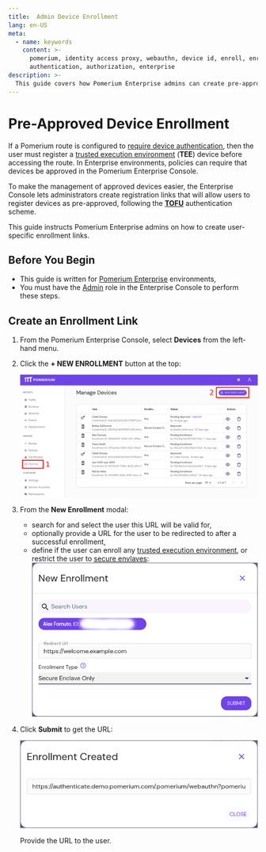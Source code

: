 ```yaml
---
title:  Admin Device Enrollment
lang: en-US
meta:
  - name: keywords
    content: >-
      pomerium, identity access proxy, webauthn, device id, enroll, enrollment,
      authentication, authorization, enterprise
description: >-
  This guide covers how Pomerium Enterprise admins can create pre-approved device registration links.
---
```


# Pre-Approved Device Enrollment

If a Pomerium route is configured to [require device authentication](/topics/ppl.md#device-matcher), then the user must register a [trusted execution environment](/topics/device-identity.md#authenticated-device-types) (**TEE**) device before accessing the route. In Enterprise environments, policies can require that devices be approved in the Pomerium Enterprise Console.

To make the management of approved devices easier, the Enterprise Console lets administrators create registration links that will allow users to register devices as pre-approved, following the [**TOFU**](https://en.wikipedia.org/wiki/Trust_on_first_use) authentication scheme.

This guide instructs Pomerium Enterprise admins on how to create user-specific enrollment links.

## Before You Begin

- This guide is written for [Pomerium Enterprise](/enterprise/about.md) environments,
- You must have the [Admin](/enterprise/concepts.md#admin) role in the Enterprise Console to perform these steps.

## Create an Enrollment Link

1. From the Pomerium Enterprise Console, select **Devices** from the left-hand menu.

1. Click the **+ NEW ENROLLMENT** button at the top:

   ![Visualization of the fist two steps in creating a device enrollment link](img/admin-enroll-1.png)

1. From the **New Enrollment** modal:

    - search for and select the user this URL will be valid for,
    - optionally provide a URL for the user to be redirected to after a successful enrollment,
    - define if the user can enroll any [trusted execution environment](/overview/glossary.md#trusted-execution-environment), or restrict the user to [secure envlaves](/overview/glossary.md#secure-enclave):
    ![Screenshot of the New Enrollment Modal](img/new-enrollment.png)

1. Click **Submit** to get the URL:

    ![Screenshot of a new enrollment link](img/enrollment-created.png)

    Provide the URL to the user.